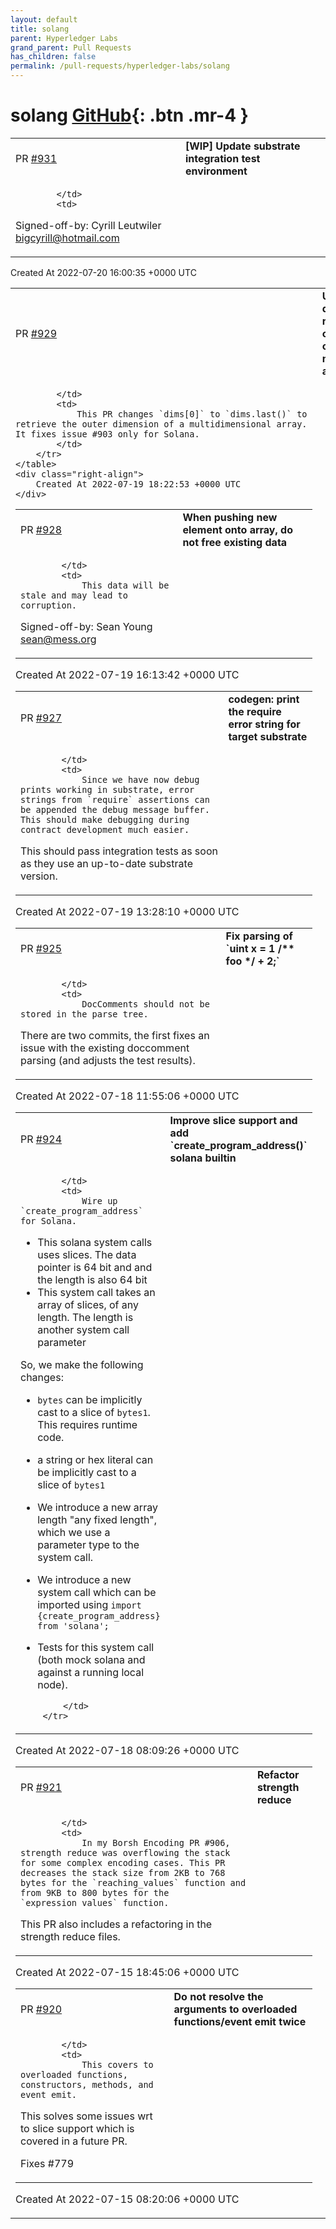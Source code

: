 ```yaml
---
layout: default
title: solang
parent: Hyperledger Labs
grand_parent: Pull Requests
has_children: false
permalink: /pull-requests/hyperledger-labs/solang
---
```


# solang <span class="fs-3 right-align">[GitHub](https://github.com/hyperledger-labs/solang){: .btn .mr-4 }</span>


<div>
    <table>
        <tr>
            <td>
                PR <a href="https://github.com/hyperledger-labs/solang/pull/931" class=".btn">#931</a>
            </td>
            <td>
                <b>
                    [WIP] Update substrate integration test environment
                </b>
            </td>
        </tr>
        <tr>
            <td>
                
            </td>
            <td>
                

Signed-off-by: Cyrill Leutwiler <bigcyrill@hotmail.com>
            </td>
        </tr>
    </table>
    <div class="right-align">
        Created At 2022-07-20 16:00:35 +0000 UTC
    </div>
</div>

<div>
    <table>
        <tr>
            <td>
                PR <a href="https://github.com/hyperledger-labs/solang/pull/929" class=".btn">#929</a>
            </td>
            <td>
                <b>
                    Use the dims.last() to retrieve the outer dimension of a multidimensional array
                </b>
            </td>
        </tr>
        <tr>
            <td>
                
            </td>
            <td>
                This PR changes `dims[0]` to `dims.last()` to retrieve the outer dimension of a multidimensional array. It fixes issue #903 only for Solana.
            </td>
        </tr>
    </table>
    <div class="right-align">
        Created At 2022-07-19 18:22:53 +0000 UTC
    </div>
</div>

<div>
    <table>
        <tr>
            <td>
                PR <a href="https://github.com/hyperledger-labs/solang/pull/928" class=".btn">#928</a>
            </td>
            <td>
                <b>
                    When pushing new element onto array, do not free existing data
                </b>
            </td>
        </tr>
        <tr>
            <td>
                
            </td>
            <td>
                This data will be stale and may lead to corruption.

Signed-off-by: Sean Young <sean@mess.org>
            </td>
        </tr>
    </table>
    <div class="right-align">
        Created At 2022-07-19 16:13:42 +0000 UTC
    </div>
</div>

<div>
    <table>
        <tr>
            <td>
                PR <a href="https://github.com/hyperledger-labs/solang/pull/927" class=".btn">#927</a>
            </td>
            <td>
                <b>
                    codegen: print the require error string for target substrate
                </b>
            </td>
        </tr>
        <tr>
            <td>
                
            </td>
            <td>
                Since we have now debug prints working in substrate, error strings from `require` assertions can be appended the debug message buffer. This should make debugging during contract development much easier.

This should pass integration tests as soon as they use an up-to-date substrate version.
            </td>
        </tr>
    </table>
    <div class="right-align">
        Created At 2022-07-19 13:28:10 +0000 UTC
    </div>
</div>

<div>
    <table>
        <tr>
            <td>
                PR <a href="https://github.com/hyperledger-labs/solang/pull/925" class=".btn">#925</a>
            </td>
            <td>
                <b>
                    Fix parsing of `uint x = 1 /** foo */ + 2;`
                </b>
            </td>
        </tr>
        <tr>
            <td>
                
            </td>
            <td>
                DocComments should not be stored in the parse tree.

There are two commits, the first fixes an issue with  the existing doccomment parsing (and adjusts the test results).
            </td>
        </tr>
    </table>
    <div class="right-align">
        Created At 2022-07-18 11:55:06 +0000 UTC
    </div>
</div>

<div>
    <table>
        <tr>
            <td>
                PR <a href="https://github.com/hyperledger-labs/solang/pull/924" class=".btn">#924</a>
            </td>
            <td>
                <b>
                    Improve slice support and add `create_program_address()` solana builtin
                </b>
            </td>
        </tr>
        <tr>
            <td>
                
            </td>
            <td>
                Wire up `create_program_address` for Solana. 
 - This solana system calls uses slices. The data pointer is 64 bit and and the length is also 64 bit
 - This system call takes an array of slices, of any length. The length is another system call parameter
 
So, we make the following changes:
 - `bytes` can be implicitly cast to a slice of `bytes1`. This requires runtime code.
 - a string or hex literal can be implicitly cast to a slice of `bytes1`
 - We introduce a new array length "any fixed length", which we use a parameter type to the system call.
 - We introduce a new system call which can be imported using `import {create_program_address} from 'solana';`
 - Tests for this system call (both mock solana and against a running local node).

            </td>
        </tr>
    </table>
    <div class="right-align">
        Created At 2022-07-18 08:09:26 +0000 UTC
    </div>
</div>

<div>
    <table>
        <tr>
            <td>
                PR <a href="https://github.com/hyperledger-labs/solang/pull/921" class=".btn">#921</a>
            </td>
            <td>
                <b>
                    Refactor strength reduce
                </b>
            </td>
        </tr>
        <tr>
            <td>
                
            </td>
            <td>
                In my Borsh Encoding PR #906, strength reduce was overflowing the stack for some complex encoding cases. This PR decreases the stack size from 2KB to 768 bytes for the `reaching_values` function and from 9KB to 800 bytes for the `expression_values` function.

This PR also includes a refactoring in the strength reduce files.
            </td>
        </tr>
    </table>
    <div class="right-align">
        Created At 2022-07-15 18:45:06 +0000 UTC
    </div>
</div>

<div>
    <table>
        <tr>
            <td>
                PR <a href="https://github.com/hyperledger-labs/solang/pull/920" class=".btn">#920</a>
            </td>
            <td>
                <b>
                    Do not resolve the arguments to overloaded functions/event emit twice
                </b>
            </td>
        </tr>
        <tr>
            <td>
                
            </td>
            <td>
                This covers to overloaded functions, constructors, methods, and event emit.

This solves some issues wrt to slice support which is covered in a future PR.

Fixes #779 
            </td>
        </tr>
    </table>
    <div class="right-align">
        Created At 2022-07-15 08:20:06 +0000 UTC
    </div>
</div>

